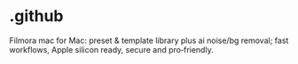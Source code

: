 # .github
Filmora mac for Mac: preset &amp; template library plus ai noise/bg removal; fast workflows, Apple silicon ready, secure and pro‑friendly.
